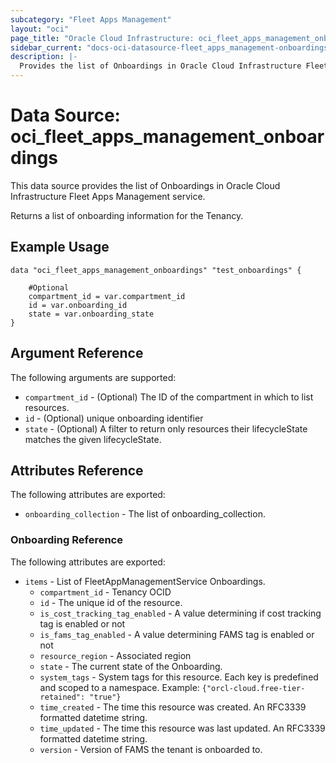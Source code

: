 ```yaml
---
subcategory: "Fleet Apps Management"
layout: "oci"
page_title: "Oracle Cloud Infrastructure: oci_fleet_apps_management_onboardings"
sidebar_current: "docs-oci-datasource-fleet_apps_management-onboardings"
description: |-
  Provides the list of Onboardings in Oracle Cloud Infrastructure Fleet Apps Management service
---
```


# Data Source: oci_fleet_apps_management_onboardings
This data source provides the list of Onboardings in Oracle Cloud Infrastructure Fleet Apps Management service.

Returns a list of onboarding information for the Tenancy.


## Example Usage

```hcl
data "oci_fleet_apps_management_onboardings" "test_onboardings" {

	#Optional
	compartment_id = var.compartment_id
	id = var.onboarding_id
	state = var.onboarding_state
}
```

## Argument Reference

The following arguments are supported:

* `compartment_id` - (Optional) The ID of the compartment in which to list resources.
* `id` - (Optional) unique onboarding identifier
* `state` - (Optional) A filter to return only resources their lifecycleState matches the given lifecycleState.


## Attributes Reference

The following attributes are exported:

* `onboarding_collection` - The list of onboarding_collection.

### Onboarding Reference

The following attributes are exported:

* `items` - List of FleetAppManagementService Onboardings.
	* `compartment_id` - Tenancy OCID
	* `id` - The unique id of the resource.
	* `is_cost_tracking_tag_enabled` - A value determining if cost tracking tag is enabled or not
	* `is_fams_tag_enabled` - A value determining FAMS tag is enabled or not
	* `resource_region` - Associated region
	* `state` - The current state of the Onboarding.
	* `system_tags` - System tags for this resource. Each key is predefined and scoped to a namespace. Example: `{"orcl-cloud.free-tier-retained": "true"}` 
	* `time_created` - The time this resource was created. An RFC3339 formatted datetime string.
	* `time_updated` - The time this resource was last updated. An RFC3339 formatted datetime string.
	* `version` - Version of FAMS the tenant is onboarded to.

